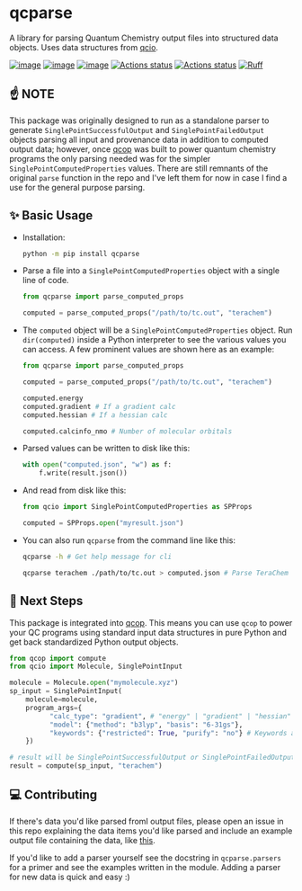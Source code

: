 # qcparse

A library for parsing Quantum Chemistry output files into structured data objects. Uses data structures from [qcio](https://github.com/coltonbh/qcio).

[![image](https://img.shields.io/pypi/v/qcparse.svg)](https://pypi.python.org/pypi/qcparse)
[![image](https://img.shields.io/pypi/l/qcparse.svg)](https://pypi.python.org/pypi/qcparse)
[![image](https://img.shields.io/pypi/pyversions/qcparse.svg)](https://pypi.python.org/pypi/qcparse)
[![Actions status](https://github.com/coltonbh/qcparse/workflows/Tests/badge.svg)](https://github.com/coltonbh/qcparse/actions)
[![Actions status](https://github.com/coltonbh/qcparse/workflows/Basic%20Code%20Quality/badge.svg)](https://github.com/coltonbh/qcparse/actions)
[![Ruff](https://img.shields.io/endpoint?url=https://raw.githubusercontent.com/charliermarsh/ruff/main/assets/badge/v1.json)](https://github.com/charliermarsh/ruff)

## ☝️ NOTE

This package was originally designed to run as a standalone parser to generate `SinglePointSuccessfulOutput` and `SinglePointFailedOutput` objects parsing all input and provenance data in addition to computed output data; however, once [qcop](https://github.com/coltonbh/qcop) was built to power quantum chemistry programs the only parsing needed was for the simpler `SinglePointComputedProperties` values. There are still remnants of the original `parse` function in the repo and I've left them for now in case I find a use for the general purpose parsing.

## ✨ Basic Usage

- Installation:

  ```sh
  python -m pip install qcparse
  ```

- Parse a file into a `SinglePointComputedProperties` object with a single line of code.

  ```python
  from qcparse import parse_computed_props

  computed = parse_computed_props("/path/to/tc.out", "terachem")
  ```

- The `computed` object will be a `SinglePointComputedProperties` object. Run `dir(computed)` inside a Python interpreter to see the various values you can access. A few prominent values are shown here as an example:

  ```python
  from qcparse import parse_computed_props

  computed = parse_computed_props("/path/to/tc.out", "terachem")

  computed.energy
  computed.gradient # If a gradient calc
  computed.hessian # If a hessian calc

  computed.calcinfo_nmo # Number of molecular orbitals
  ```

- Parsed values can be written to disk like this:

  ```py
  with open("computed.json", "w") as f:
      f.write(result.json())
  ```

- And read from disk like this:

  ```py
  from qcio import SinglePointComputedProperties as SPProps

  computed = SPProps.open("myresult.json")
  ```

- You can also run `qcparse` from the command line like this:

  ```sh
  qcparse -h # Get help message for cli

  qcparse terachem ./path/to/tc.out > computed.json # Parse TeraChem stdout to json
  ```

## 🤩 Next Steps

This package is integrated into [qcop](https://github.com/coltonbh/qcop). This means you can use `qcop` to power your QC programs using standard input data structures in pure Python and get back standardized Python output objects.

```python
from qcop import compute
from qcio import Molecule, SinglePointInput

molecule = Molecule.open("mymolecule.xyz")
sp_input = SinglePointInput(
    molecule=molecule,
    program_args={
          "calc_type": "gradient", # "energy" | "gradient" | "hessian"
          "model": {"method": "b3lyp", "basis": "6-31gs"},
          "keywords": {"restricted": True, "purify": "no"} # Keywords are optional
    })

# result will be SinglePointSuccessfulOutput or SinglePointFailedOutput
result = compute(sp_input, "terachem")
```

## 💻 Contributing

If there's data you'd like parsed fromI output files, please open an issue in this repo explaining the data items you'd like parsed and include an example output file containing the data, like [this](https://github.com/coltonbh/qcparse/issues/2).

If you'd like to add a parser yourself see the docstring in `qcparse.parsers` for a primer and see the examples written in the module. Adding a parser for new data is quick and easy :)
